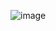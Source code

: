 ![image](https://github.com/krgyaan/Ideas-LaravelBlogPage/assets/100079802/a4df26ba-7eab-4889-92ec-b3b16336a7ea)
